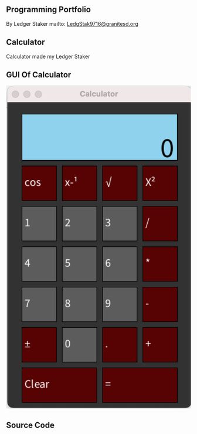 ## Programming Portfolio 
By Ledger Staker
mailto: LedgStak9716@granitesd.org

## Calculator
Calculator made my Ledger Staker

## GUI Of Calculator
![Calc](https://github.com/LedgerStaker/Programming/blob/main/IMAGES/Calc.png?raw=true)

## Source Code
